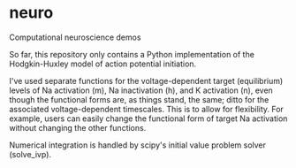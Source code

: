# neuro
Computational neuroscience demos

So far, this repository only contains a Python implementation of the Hodgkin-Huxley model of
action potential initiation.

I've used separate functions for the voltage-dependent target (equilibrium) levels of Na
activation (m), Na inactivation (h), and K activation (n), even though the functional
forms are, as things stand, the same; ditto for the associated voltage-dependent timescales.
This is to allow for flexibility. For example, users can easily change the functional form
of target Na activation without changing the other functions.

Numerical integration is handled by scipy's initial value problem solver (solve_ivp).
